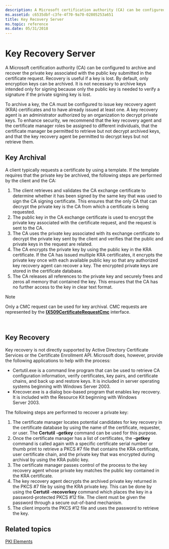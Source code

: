 ```yaml
---
description: A Microsoft certification authority (CA) can be configured to archive and recover the private key associated with the public key submitted in the certificate request.
ms.assetid: c6535dbf-c3fe-4f70-9a70-02805253a651
title: Key Recovery Server
ms.topic: reference
ms.date: 05/31/2018
---
```


# Key Recovery Server

A Microsoft certification authority (CA) can be configured to archive and recover the private key associated with the public key submitted in the certificate request. Recovery is useful if a key is lost. By default, only encryption keys can be archived. It is not necessary to archive keys intended only for signing because only the public key is needed to verify a signature if the private signing key is lost.

To archive a key, the CA must be configured to issue key recovery agent (KRA) certificates and to have already issued at least one. A key recovery agent is an administrator authorized by an organization to decrypt private keys. To enhance security, we recommend that the key recovery agent and the certificate manager roles be assigned to different individuals, that the certificate manager be permitted to retrieve but not decrypt archived keys, and that the key recovery agent be permitted to decrypt keys but not retrieve them.

## Key Archival

A client typically requests a certificate by using a template. If the template requires that the private key be archived, the following steps are performed by the client and the CA:

1.  The client retrieves and validates the CA exchange certificate to determine whether it has been signed by the same key that was used to sign the CA signing certificate. This ensures that the only CA that can decrypt the private key is the CA from which a certificate is being requested.
2.  The public key in the CA exchange certificate is used to encrypt the private key associated with the certificate request, and the request is sent to the CA.
3.  The CA uses the private key associated with its exchange certificate to decrypt the private key sent by the client and verifies that the public and private keys in the request are related.
4.  The CA encrypts the private key by using the public key in the KRA certificate. If the CA has issued multiple KRA certificates, it encrypts the private key once with each available public key so that any authorized key recovery agent can recover a key. The encrypted private keys are stored in the certificate database.
5.  The CA releases all references to the private key and securely frees and zeros all memory that contained the key. This ensures that the CA has no further access to the key in clear text format.

> [!Note]  
> Only a CMC request can be used for key archival. CMC requests are represented by the [**IX509CertificateRequestCmc**](/windows/desktop/api/CertEnroll/nn-certenroll-ix509certificaterequestcmc) interface.

 

## Key Recovery

Key recovery is not directly supported by Active Directory Certificate Services or the Certificate Enrollment API. Microsoft does, however, provide the following applications to help with the process:

-   Certutil.exe is a command line program that can be used to retrieve CA configuration information, verify certificates, key pairs, and certificate chains, and back up and restore keys. It is included in server operating systems beginning with Windows Server 2003.
-   Krecover.exe is a dialog box–based program that enables key recovery. It is included with the Resource Kit beginning with Windows Server 2003.

The following steps are performed to recover a private key:

1.  The certificate manager locates potential candidates for key recovery in the certificate database by using the name of the certificate, requester, or user. The **Certutil** **-getkey** command can be used for this purpose.
2.  Once the certificate manager has a list of certificates, the **-getkey** command is called again with a specific certificate serial number or thumb print to retrieve a PKCS \#7 file that contains the KRA certificate, user certificate chain, and the private key that was encrypted during archival by using the KRA public key.
3.  The certificate manager passes control of the process to the key recovery agent whose private key matches the public key contained in the KRA certificate.
4.  The key recovery agent decrypts the archived private key returned in the PKCS \#7 file by using the KRA private key. This can be done by using the **Certutil** **-recoverkey** command which places the key in a password-protected PKCS \#12 file. The client must be given the password through a secure out-of-band mechanism.
5.  The client imports the PKCS \#12 file and uses the password to retrieve the key.

## Related topics

<dl> <dt>

[PKI Elements](about-pki-components.md)
</dt> </dl>

 

 



